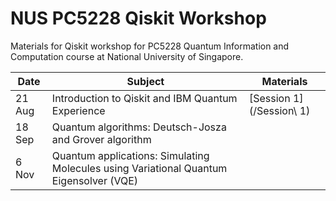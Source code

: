 # NUS PC5228 Qiskit Workshop
Materials for Qiskit workshop for PC5228 Quantum Information and Computation course at National University of Singapore.

| Date   | Subject                                                                                |Materials|
|--------|----------------------------------------------------------------------------------------|---------|
| 21 Aug | Introduction to Qiskit and IBM Quantum Experience                                      |[Session 1](/Session\ 1)         |
| 18 Sep | Quantum algorithms: Deutsch-Josza and Grover algorithm                                 |         |
| 6 Nov  | Quantum applications: Simulating Molecules using Variational Quantum Eigensolver (VQE) |         |